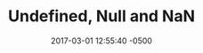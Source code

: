---
layout: post
title:  "Undefined, Null and NaN"
date:   2017-03-01 12:55:40 -0500
categories: primitives javascript
---